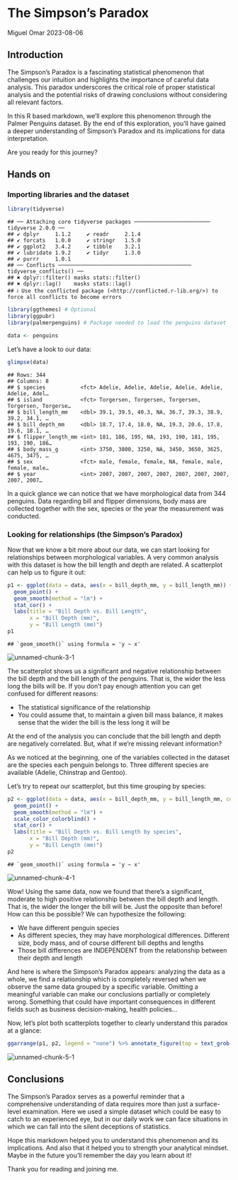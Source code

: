 The Simpson’s Paradox
================
Miguel Omar
2023-08-06

## Introduction

The Simpson’s Paradox is a fascinating statistical phenomenon that
challenges our intuition and highlights the importance of careful data
analysis. This paradox underscores the critical role of proper
statistical analysis and the potential risks of drawing conclusions
without considering all relevant factors.

In this R based markdown, we’ll explore this phenomenon through the
Palmer Penguins dataset. By the end of this exploration, you’ll have
gained a deeper understanding of Simpson’s Paradox and its implications
for data interpretation.

Are you ready for this journey?

## Hands on

### Importing libraries and the dataset

``` r
library(tidyverse)
```

    ## ── Attaching core tidyverse packages ──────────────────────── tidyverse 2.0.0 ──
    ## ✔ dplyr     1.1.2     ✔ readr     2.1.4
    ## ✔ forcats   1.0.0     ✔ stringr   1.5.0
    ## ✔ ggplot2   3.4.2     ✔ tibble    3.2.1
    ## ✔ lubridate 1.9.2     ✔ tidyr     1.3.0
    ## ✔ purrr     1.0.1     
    ## ── Conflicts ────────────────────────────────────────── tidyverse_conflicts() ──
    ## ✖ dplyr::filter() masks stats::filter()
    ## ✖ dplyr::lag()    masks stats::lag()
    ## ℹ Use the conflicted package (<http://conflicted.r-lib.org/>) to force all conflicts to become errors

``` r
library(ggthemes) # Optional
library(ggpubr)
library(palmerpenguins) # Package needed to load the penguins dataset

data <- penguins
```

Let’s have a look to our data:

``` r
glimpse(data)
```

    ## Rows: 344
    ## Columns: 8
    ## $ species           <fct> Adelie, Adelie, Adelie, Adelie, Adelie, Adelie, Adel…
    ## $ island            <fct> Torgersen, Torgersen, Torgersen, Torgersen, Torgerse…
    ## $ bill_length_mm    <dbl> 39.1, 39.5, 40.3, NA, 36.7, 39.3, 38.9, 39.2, 34.1, …
    ## $ bill_depth_mm     <dbl> 18.7, 17.4, 18.0, NA, 19.3, 20.6, 17.8, 19.6, 18.1, …
    ## $ flipper_length_mm <int> 181, 186, 195, NA, 193, 190, 181, 195, 193, 190, 186…
    ## $ body_mass_g       <int> 3750, 3800, 3250, NA, 3450, 3650, 3625, 4675, 3475, …
    ## $ sex               <fct> male, female, female, NA, female, male, female, male…
    ## $ year              <int> 2007, 2007, 2007, 2007, 2007, 2007, 2007, 2007, 2007…

In a quick glance we can notice that we have morphological data from 344
penguins. Data regarding bill and flipper dimensions, body mass are
collected together with the sex, species or the year the measurement was
conducted.

### Looking for relationships (the Simpson’s Paradox)

Now that we know a bit more about our data, we can start looking for
relationships between morphological variables. A very common analysis
with this dataset is how the bill length and depth are related. A
scatterplot can help us to figure it out:

``` r
p1 <- ggplot(data = data, aes(x = bill_depth_mm, y = bill_length_mm)) +
  geom_point() +
  geom_smooth(method = "lm") +
  stat_cor() +
  labs(title = "Bill Depth vs. Bill Length",
       x = "Bill Depth (mm)",
       y = "Bill Length (mm)")
p1
```

    ## `geom_smooth()` using formula = 'y ~ x'

![unnamed-chunk-3-1](https://github.com/MiguelOmarBH/The_Simpson_Paradox/assets/135857016/e682ff8c-714c-4c0d-882f-f5dd0cfc2fff)


The scatterplot shows us a significant and negative relationship between
the bill depth and the bill length of the penguins. That is, the wider
the less long the bills will be. If you don’t pay enough attention you
can get confused for different reasons:

- The statistical significance of the relationship
- You could assume that, to maintain a given bill mass balance, it makes
  sense that the wider the bill is the less long it will be

At the end of the analysis you can conclude that the bill length and
depth are negatively correlated. But, what if we’re missing relevant
information?

As we noticed at the beginning, one of the variables collected in the
dataset are the species each penguin belongs to. Three different species
are available (Adelie, Chinstrap and Gentoo).

Let’s try to repeat our scatterplot, but this time grouping by species:

``` r
p2 <- ggplot(data = data, aes(x = bill_depth_mm, y = bill_length_mm, color = species)) +
  geom_point() +
  geom_smooth(method = "lm") +
  scale_color_colorblind() +
  stat_cor() +
  labs(title = "Bill Depth vs. Bill Length by species",
       x = "Bill Depth (mm)",
       y = "Bill Length (mm)")
p2
```

    ## `geom_smooth()` using formula = 'y ~ x'

![unnamed-chunk-4-1](https://github.com/MiguelOmarBH/The_Simpson_Paradox/assets/135857016/b2fd633c-fc1a-40b4-89c4-12201f905701)


Wow! Using the same data, now we found that there’s a significant,
moderate to high positive relationship between the bill depth and
length. That is, the wider the longer the bill will be. Just the
opposite than before! How can this be possible? We can hypothesize the
following:

- We have different penguin species
- As different species, they may have morphological differences.
  Different size, body mass, and of course different bill depths and
  lengths
- Those bill differences are INDEPENDENT from the relationship between
  their depth and length

And here is where the Simpson’s Paradox appears: analyzing the data as a
whole, we find a relationship which is completely reversed when we
observe the same data grouped by a specific variable. Omitting a
meaningful variable can make our conclusions partially or completely
wrong. Something that could have important consequences in different
fields such as business decision-making, health policies…

Now, let’s plot both scatterplots together to clearly understand this
paradox at a glance:

``` r
ggarrange(p1, p2, legend = "none") %>% annotate_figure(top = text_grob("The Simpson's Paradox", size = 15))
```

![unnamed-chunk-5-1](https://github.com/MiguelOmarBH/The_Simpson_Paradox/assets/135857016/aa92e7f8-6840-4480-962e-5c49a85c44d1)


## Conclusions

The Simpson’s Paradox serves as a powerful reminder that a comprehensive
understanding of data requires more than just a surface-level
examination. Here we used a simple dataset which could be easy to catch
to an experienced eye, but in our daily work we can face situations in
which we can fall into the silent deceptions of statistics.

Hope this markdown helped you to understand this phenomenon and its
implications. And also that it helped you to strength your analytical
mindset. Maybe in the future you’ll remember the day you learn about it!

Thank you for reading and joining me.
